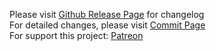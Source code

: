 Please visit [Github Release Page](https://github.com/symbuzzer/Turkish-Ad-Hosts/releases) for changelog  
For detailed changes, please visit [Commit Page](https://github.com/symbuzzer/Turkish-Ad-Hosts/commits/main/hosts)  
For support this project: [Patreon](https://avalibeyaz.com/patreon)
